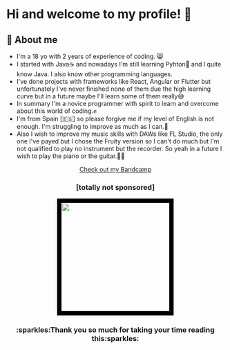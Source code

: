 # Hi and welcome to my profile! :wave:
## :information_desk_person: About me
- I'm a 18 yo with 2 years of experience of coding. :smile_cat:
- I started with Java:coffee: and nowadays I'm still learning Pyhton:snake: and I quite know Java. I also know other programming languages.
- I've done projects with frameworks like React, Angular or Flutter but unfortunately I've never finished none of them due the high learning curve but in a future maybe I'll learn some of them really:sweat_smile:
- In summary I'm a novice programmer with spirit to learn and overcome about this world of coding.:fist:
- I'm from Spain [:es:] so please forgive me if my level of English is not enough. I'm struggling to improve as much as I can.:muscle:
- Also I wish to improve my music skills with DAWs like FL Studio, the only one I've payed but I chose the Fruity version so I can't do much but I'm not qualified to play no instrument but the recorder. So yeah in a future I wish to play the piano or the guitar.:musical_keyboard::musical_note:

<p align="center"><a href="https://loxewyx.bandcamp.com/">Check out my Bandcamp</a></p>
<h3 align="center" style="text-align:center">[totally not sponsored]</h3>

<!--My Watermark-->
<p align="center">
  <img src="https://user-images.githubusercontent.com/86871709/179967999-26052aff-0208-48bd-a051-32c8493f4675.png" width=250 height=250
  style="border: 10px solid black; overflow: hidden"/>
</p>

<h3 align="center">:sparkles:Thank you so much for taking your time reading this:sparkles:</h3>
